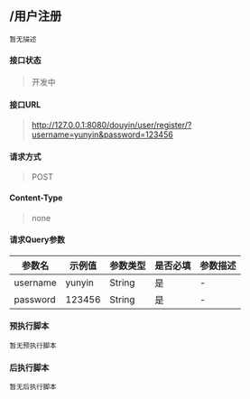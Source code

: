 ## /用户注册

```text
暂无描述
```

#### 接口状态

> 开发中

#### 接口URL

> http://127.0.0.1:8080/douyin/user/register/?username=yunyin&password=123456

#### 请求方式

> POST

#### Content-Type

> none

#### 请求Query参数

| 参数名 | 示例值 | 参数类型 | 是否必填 | 参数描述 |
| --- | --- | ---- | ---- | ---- |
| username | yunyin | String | 是 | - |
| password | 123456 | String | 是 | - |

#### 预执行脚本

```javascript
暂无预执行脚本
```

#### 后执行脚本

```javascript
暂无后执行脚本
```
